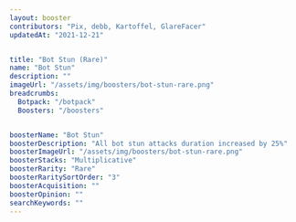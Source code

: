 ```yaml
---
layout: booster
contributors: "Pix, debb, Kartoffel, GlareFacer"
updatedAt: "2021-12-21"


title: "Bot Stun (Rare)"
name: "Bot Stun"
description: ""
imageUrl: "/assets/img/boosters/bot-stun-rare.png"
breadcrumbs:
  Botpack: "/botpack"
  Boosters: "/boosters"


boosterName: "Bot Stun"
boosterDescription: "All bot stun attacks duration increased by 25%"
boosterImageUrl: "/assets/img/boosters/bot-stun-rare.png"
boosterStacks: "Multiplicative"
boosterRarity: "Rare"
boosterRaritySortOrder: "3"
boosterAcquisition: ""
boosterOpinion: ""
searchKeywords: ""
---
```



